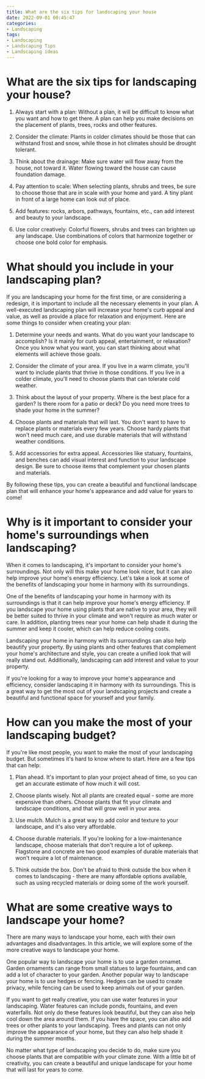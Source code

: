 ```yaml
---
title: What are the six tips for landscaping your house
date: 2022-09-01 00:45:47
categories:
- Landscaping
tags:
- Landscaping
- Landscaping Tips
- Landscaping ideas
---
```



#  What are the six tips for landscaping your house?

1. Always start with a plan: Without a plan, it will be difficult to know what you want and how to get there. A plan can help you make decisions on the placement of plants, trees, rocks and other features.

2. Consider the climate: Plants in colder climates should be those that can withstand frost and snow, while those in hot climates should be drought tolerant.

3. Think about the drainage: Make sure water will flow away from the house, not toward it. Water flowing toward the house can cause foundation damage.

4. Pay attention to scale: When selecting plants, shrubs and trees, be sure to choose those that are in scale with your home and yard. A tiny plant in front of a large home can look out of place.

5. Add features: rocks, arbors, pathways, fountains, etc., can add interest and beauty to your landscape.

6. Use color creatively: Colorful flowers, shrubs and trees can brighten up any landscape. Use combinations of colors that harmonize together or choose one bold color for emphasis.

#  What should you include in your landscaping plan?

If you are landscaping your home for the first time, or are considering a redesign, it is important to include all the necessary elements in your plan. A well-executed landscaping plan will increase your home's curb appeal and value, as well as provide a place for relaxation and enjoyment. Here are some things to consider when creating your plan:

1. Determine your needs and wants. What do you want your landscape to accomplish? Is it mainly for curb appeal, entertainment, or relaxation? Once you know what you want, you can start thinking about what elements will achieve those goals.

2. Consider the climate of your area. If you live in a warm climate, you'll want to include plants that thrive in those conditions. If you live in a colder climate, you'll need to choose plants that can tolerate cold weather.

3. Think about the layout of your property. Where is the best place for a garden? Is there room for a patio or deck? Do you need more trees to shade your home in the summer?

4. Choose plants and materials that will last. You don't want to have to replace plants or materials every few years. Choose hardy plants that won't need much care, and use durable materials that will withstand weather conditions.

5. Add accessories for extra appeal. Accessories like statuary, fountains, and benches can add visual interest and function to your landscape design. Be sure to choose items that complement your chosen plants and materials.

By following these tips, you can create a beautiful and functional landscape plan that will enhance your home's appearance and add value for years to come!

#  Why is it important to consider your home's surroundings when landscaping?

When it comes to landscaping, it's important to consider your home's surroundings. Not only will this make your home look nicer, but it can also help improve your home's energy efficiency. Let's take a look at some of the benefits of landscaping your home in harmony with its surroundings.

One of the benefits of landscaping your home in harmony with its surroundings is that it can help improve your home's energy efficiency. If you landscape your home using plants that are native to your area, they will be better suited to thrive in your climate and won't require as much water or care. In addition, planting trees near your home can help shade it during the summer and keep it cooler, which can help reduce cooling costs.

Landscaping your home in harmony with its surroundings can also help beautify your property. By using plants and other features that complement your home's architecture and style, you can create a unified look that will really stand out. Additionally, landscaping can add interest and value to your property.

If you're looking for a way to improve your home's appearance and efficiency, consider landscaping it in harmony with its surroundings. This is a great way to get the most out of your landscaping projects and create a beautiful and functional space for yourself and your family.

#  How can you make the most of your landscaping budget?

If you're like most people, you want to make the most of your landscaping budget. But sometimes it's hard to know where to start. Here are a few tips that can help:

1. Plan ahead. It's important to plan your project ahead of time, so you can get an accurate estimate of how much it will cost.

2. Choose plants wisely. Not all plants are created equal - some are more expensive than others. Choose plants that fit your climate and landscape conditions, and that will grow well in your area.

3. Use mulch. Mulch is a great way to add color and texture to your landscape, and it's also very affordable.

4. Choose durable materials. If you're looking for a low-maintenance landscape, choose materials that don't require a lot of upkeep. Flagstone and concrete are two good examples of durable materials that won't require a lot of maintenance.

5. Think outside the box. Don't be afraid to think outside the box when it comes to landscaping - there are many affordable options available, such as using recycled materials or doing some of the work yourself.

#  What are some creative ways to landscape your home?

There are many ways to landscape your home, each with their own advantages and disadvantages. In this article, we will explore some of the more creative ways to landscape your home.

One popular way to landscape your home is to use a garden ornamet. Garden ornaments can range from small statues to large fountains, and can add a lot of character to your garden. Another popular way to landscape your home is to use hedges or fencing. Hedges can be used to create privacy, while fencing can be used to keep animals out of your garden.

If you want to get really creative, you can use water features in your landscaping. Water features can include ponds, fountains, and even waterfalls. Not only do these features look beautiful, but they can also help cool down the area around them. If you have the space, you can also add trees or other plants to your landscaping. Trees and plants can not only improve the appearance of your home, but they can also help shade it during the summer months.

No matter what type of landscaping you decide to do, make sure you choose plants that are compatible with your climate zone. With a little bit of creativity, you can create a beautiful and unique landscape for your home that will last for years to come.